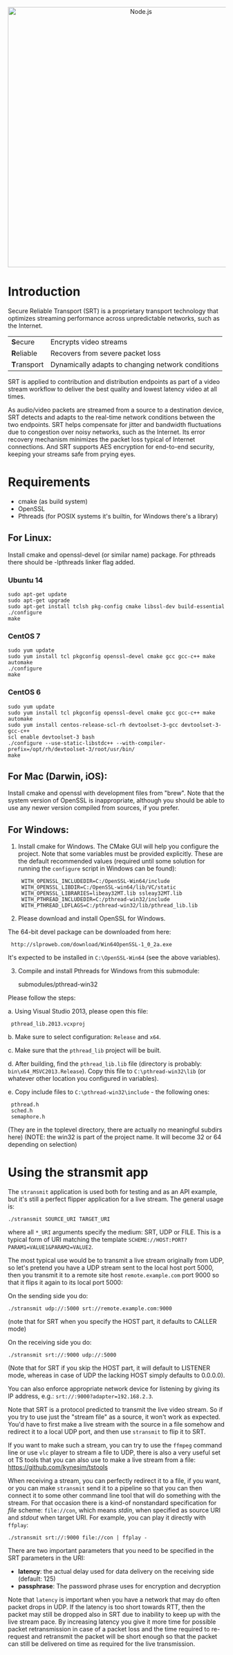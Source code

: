 <p align="center">
  <a href="http://srtalliance.org/">
    <img alt="Node.js" src="http://www.srtalliance.org/wp-content/uploads/SRT_text_hor_logo_grey.png" width="600"/>
  </a>
</p>

# Introduction

Secure Reliable Transport (SRT) is a proprietary transport technology that optimizes streaming performance across unpredictable networks, such as the Internet.

|    |    |
| --- | --- | 
| **S**ecure | Encrypts video streams |
| **R**eliable | Recovers from severe packet loss |
| **T**ransport | Dynamically adapts to changing network conditions |

SRT is applied to contribution and distribution endpoints as part of a video stream workflow to deliver the best quality and lowest latency video at all times.

As audio/video packets are streamed from a source to a destination device, SRT detects and adapts to the real-time network conditions between the two endpoints. SRT helps compensate for jitter and bandwidth fluctuations due to congestion over noisy networks, such as the Internet. Its error recovery mechanism minimizes the packet loss typical of Internet connections. And SRT supports AES encryption for end-to-end security, keeping your streams safe from prying eyes.

# Requirements

* cmake (as build system)
* OpenSSL
* Pthreads (for POSIX systems it's builtin, for Windows there's a library)

## For Linux:
Install cmake and openssl-devel (or similar name) package. For pthreads
there should be -lpthreads linker flag added.

### Ubuntu 14
```
sudo apt-get update
sudo apt-get upgrade
sudo apt-get install tclsh pkg-config cmake libssl-dev build-essential
./configure
make
```
### CentOS 7
```
sudo yum update
sudo yum install tcl pkgconfig openssl-devel cmake gcc gcc-c++ make automake
./configure
make
```
### CentOS 6
```
sudo yum update
sudo yum install tcl pkgconfig openssl-devel cmake gcc gcc-c++ make automake
sudo yum install centos-release-scl-rh devtoolset-3-gcc devtoolset-3-gcc-c++
scl enable devtoolset-3 bash
./configure --use-static-libstdc++ --with-compiler-prefix=/opt/rh/devtoolset-3/root/usr/bin/
make
```


## For Mac (Darwin, iOS):

Install cmake and openssl with development files from "brew". Note that the
system version of OpenSSL is inappropriate, although you should be able to
use any newer version compiled from sources, if you prefer.

## For Windows:

1. Install cmake for Windows. The CMake GUI will help you configure the project.
Note that some variables must be provided explicitly. These are the default
recommended values (required until some solution for running the `configure`
script in Windows can be found):

		WITH_OPENSSL_INCLUDEDIR=C:/OpenSSL-Win64/include
		WITH_OPENSSL_LIBDIR=C:/OpenSSL-win64/lib/VC/static
		WITH_OPENSSL_LIBRARIES=libeay32MT.lib ssleay32MT.lib
		WITH_PTHREAD_INCLUDEDIR=C:/pthread-win32/include
		WITH_PTHREAD_LDFLAGS=C:/pthread-win32/lib/pthread_lib.lib


2. Please download and install OpenSSL for Windows.

The 64-bit devel package can be downloaded from here:

     http://slproweb.com/download/Win64OpenSSL-1_0_2a.exe

It's expected to be installed in `C:\OpenSSL-Win64` (see the above variables).


3. Compile and install Pthreads for Windows from this submodule:

     submodules/pthread-win32

Please follow the steps:

a. Using Visual Studio 2013, please open this file:

     pthread_lib.2013.vcxproj

b. Make sure to select configuration: `Release` and `x64`.

c. Make sure that the `pthread_lib` project will be built.

d. After building, find the `pthread_lib.lib` file (directory is probably: `bin\x64_MSVC2013.Release`).
Copy this file to `C:\pthread-win32\lib` (or whatever other location you configured in variables).

e. Copy include files to `C:\pthread-win32\include` - the following ones:

     pthread.h
     sched.h
     semaphore.h

(They are in the toplevel directory, there are actually no meaningful subdirs here)
(NOTE: the win32 is part of the project name. It will become 32 or 64 depending on selection)


# Using the stransmit app

The `stransmit` application is used both for testing and as an API example, but it's
still a perfect flipper application for a live stream. The general usage is:

    ./stransmit SOURCE_URI TARGET_URI

where all `*_URI` arguments specify the medium: SRT, UDP or FILE. This is a typical form
of URI matching the template `SCHEME://HOST:PORT?PARAM1=VALUE1&PARAM2=VALUE2`.

The most typical use would be to transmit a live stream originally from UDP, so let's
pretend you have a UDP stream sent to the local host port 5000, then you transmit it
to a remote site host `remote.example.com` port 9000 so that it flips it again to its
local port 5000:

On the sending side you do:

    ./stransmit udp://:5000 srt://remote.example.com:9000

(note that for SRT when you specify the HOST part, it defaults to CALLER mode)

On the receiving side you do:

    ./stransmit srt://:9000 udp://:5000

(Note that for SRT if you skip the HOST part, it will default to LISTENER mode,
whereas in case of UDP the lacking HOST simply defaults to 0.0.0.0).

You can also enforce appropriate network device for listening by giving its IP
address, e.g.: `srt://:9000?adapter=192.168.2.3`.

Note that SRT is a protocol predicted to transmit the live video stream. So if you try
to use just the "stream file" as a source, it won't work as expected. You'd have to first
make a live stream with the source in a file somehow and redirect it to a local UDP port,
and then use `stransmit` to flip it to SRT.

If you want to make such a stream, you can try to use the `ffmpeg` command line or
use `vlc` player to stream a file to UDP, there is also a very useful set ot TS tools
that you can also use to make a live stream from a file: https://github.com/kynesim/tstools

When receiving a stream, you can perfectly redirect it to a file, if you want, or you
can make `stransmit` send it to a pipeline so that you can then connect it to some
other command line tool that will do something with the stream. For that occasion there
is a kind-of nonstandard specification for *file* scheme: `file://con`, which means
_stdin_, when specified as source URI and _stdout_ when target URI. For example, you can
play it directly with `ffplay`:

    ./stransmit srt://:9000 file://con | ffplay -

There are two important parameters that you need to be specified in the SRT parameters
in the URI:

* **latency**: the actual delay used for data delivery on the receiving side (default: 125)
* **passphrase**: The password phrase uses for encryption and decryption

Note that `latency` is important when you have a network that may do often packet
drops in UDP. If the latency is too short towards RTT, then the packet may still be
dropped also in SRT due to inability to keep up with the live stream pace. By increasing
latency you give it more time for possible packet retransmission in case of a packet
loss and the time required to re-request and retransmit the packet will be
short enough so that the packet can still be delivered on time as required for
the live transmission. 

